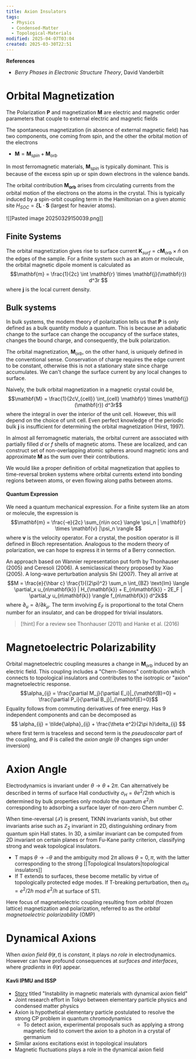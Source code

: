 ```yaml
---
title: Axion Insulators
tags:
  - Physics
  - Condensed-Matter
  - Topological-Materials
modified: 2025-04-07T03:04
created: 2025-03-30T22:51
---
```

__References__
- _Berry Phases in Electronic Structure Theory_, David Vanderbilt
# Orbital Magnetization
The Polarization $\mathbf{P}$ and magnetization $\mathbf{M}$ are electric and magnetic order parameters that couple to external electric and magnetic fields
   
The spontaneous magnetization (in absence of external magnetic field) has two components, one coming from spin, and the other the orbital motion of the electrons
- $\mathbf{M} = \mathbf{M}_{spin} + \mathbf{M}_{orb}$

In most ferromagnetic materials, $\mathbf{M}_{spin}$ is typically dominant. This is because of the excess spin up or spin down electrons in the valence bands.

 The orbital contribution $\mathbf{M_{orb}}$ arises from circulating currents from the orbital motion of the electrons on the atoms in the crystal. This is typically induced by a spin-orbit coupling term in the Hamiltonian on a given atomic site $H_{SOC} = \xi \mathbf{L} \cdot \mathbf{S}$  (largest for heavier atoms).
 
 ![[Pasted image 20250329150039.png]]

## Finite Systems

The orbital magnetization gives rise to surface current $\mathbf{K}_{surf} = c \mathbf{M}_{orb} \times \hat{n}$ on the edges of the sample. For a finite system such as an atom or molecule, the orbital magnetic dipole moment is calculated as 
$$\mathbf{m} = \frac{1}{2c} \int \mathbf{r} \times \mathbf{j}(\mathbf{r}) d^3r $$ where $\mathbf{j}$ is the local current density. 
## Bulk systems

In bulk systems, the modern theory of polarization tells us that $\mathbf{P}$ is only defined as a bulk quantity modulo a quantum. This is because an adiabatic change to the surface can change the occupancy of the surface states, changes the bound charge, and consequently, the bulk polarization.

The orbital magnetization, $\mathbf{M}_{orb}$, on the other hand, is uniquely defined in the conventional sense. Conservation of charge requires the edge current to be constant, otherwise this is not a stationary state since charge accumulates. We can't change the surface current by any local changes to surface.

 Naively, the bulk orbital magnetization in a magnetic crystal could be, $$\mathbf{M} = \frac{1}{2cV_{cell}} \int_{cell} \mathbf{r} \times \mathbf{j}(\mathbf{r}) d^3r$$where the integral in over the interior of the unit cell. However, this will depend on the choice of unit cell. Even perfect knowledge of the periodic bulk $\mathbf{j}$ is insufficient for determining the orbital magnetization (Hirst, 1997).
 
 In almost all ferromagnetic materials, the orbital current are associated with partially filled $d$ or $f$ shells of magnetic atoms. These are localized, and can construct set of non-overlapping atomic spheres around magnetic ions and approximate $\mathbf{M}$ as the sum over their contributions.
 
We would like a proper definition of orbital magnetization that applies to time-reversal broken systems where orbital currents extend into bonding regions between atoms, or even flowing along paths between atoms. 
#### Quantum Expression

We need a quantum mechanical expression. For a finite system like an atom or molecule, the expression is $$\mathbf{m} = \frac{-e}{2c} \sum_{n\in occ} \langle \psi_n | \mathbf{r} \times \mathbf{v} |\psi_n \rangle $$ where $\mathbf{v}$ is the velocity operator. For a crystal, the position operator is ill defined in Bloch representation. Analogous to the modern theory of polarization, we can hope to express it in terms of a Berry connection. 

An approach based on Wannier representation put forth by Thonhauser (2005) and Ceresoli (2006). A semiclassical theory proposed by Xiao (2005). A long-wave perturbation analysis Shi (2007). They all arrive at  $$M = \frac{e}{\hbar c} \frac{1}{(2\pi)^2} \sum_n \int_{BZ} \text{Im} \langle \partial_x u_{n\mathbf{k}} | H_{\mathbf{k}} + E_{n\mathbf{k}} - 2E_F | \partial_y u_{n\mathbf{k}} \rangle f_{n\mathbf{k}} d^2k$$where $\partial_u = \partial/\partial k_{\mu}$. The term involving $E_F$ is proportional to the total Chern number for an insulator, and can be dropped for trivial insulators. 

>[!hint] For a review see Thonhauser (2011) and Hanke et al. (2016)

# Magnetoelectric Polarizability
Orbital magnetoelectric coupling measures a change in $\mathbf{M}_{orb}$ induced by an electric field.
This coupling includes a "Chern-Simons" contribution which connects to topological insulators and contributes to the isotropic or "axion" magnetoelectric response.
$$\alpha_{ij} = \frac{\partial M_j}{\partial E_i}|_{\mathbf{B}=0} =  \frac{\partial P_i}{\partial B_j}|_{\mathbf{E}=0}$$
Equality follows from commuting derivatives of free energy. Has 9 independent components and can be decomposed as 
$$
\alpha_{ij} = \tilde{\alpha}_{ij} + \frac{\theta e^2}{2\pi h}\delta_{ij}
$$where first term is traceless and second term is the _pseudoscalar_ part of the coupling, and $\theta$ is called the _axion angle_ ($\theta$ changes sign under inversion)

# Axion Angle

Electrodynamics is invariant under $\theta \rightarrow \theta + 2\pi$. Can alternatively be described in terms of surface Hall conductivity $\sigma_H = \theta e^2/2\pi h$ which is determined by bulk properties only modulo the quantum $e^2/h$ corresponding to adsorbing a surface layer of non-zero Chern number $C$.

When time-reversal ($\mathcal{T}$) is present, TKNN invariants vanish, but other invariants arise such as $\mathbb{Z}_2$ invariant in 2D, distinguishing ordinary from quantum spin Hall states. In 3D, a similar invariant can be computed from 2D invariant on certain planes or from Fu-Kane parity criterion, classifying strong and weak topological insulators.

- T maps $\theta \rightarrow -\theta$ and the ambiguity mod $2\pi$ allows $\theta = 0,\pi$, with the latter corresponding to the strong [[Topological Insulators|topological insulators]]
- If T extends to surfaces, these become metallic by virtue of topologically protected edge modes. If T-breaking perturbation, then $\sigma_H = e^2/2h$ mod $e^2/h$ at surface of STI. 

Here focus of magnetoelectric coupling resulting from _orbital_ (frozen lattice) magnetization and polarization, referred to as the _orbital magnetoelectric polarizability_ (OMP)

# Dynamical Axions

When _axion field_ $\theta(\mathbf{r}, t)$ is _constant_, it plays _no role_ in electrodynamics. However can have profound consequences at _surfaces and interfaces_, where _gradients_ in $\theta(\mathbf{r})$ appear.
#### Kavli IPMU and ISSP
- [Story](https://www.ipmu.jp/en/story/7788) titled "Instability in magnetic materials with dynamical axion field"
- Joint research effort in Tokyo between elementary particle physics and condensed matter physics
- Axion is hypothetical elementary particle postulated to resolve the strong CP problem in quantum chromodynamics
	- To detect axion, experimental proposals such as applying a strong magnetic field to convert the axion to a photon in a crystal of germanium
- Similar axions excitations exist in topological insulators
- Magnetic fluctuations plays a role in the dynamical axion field